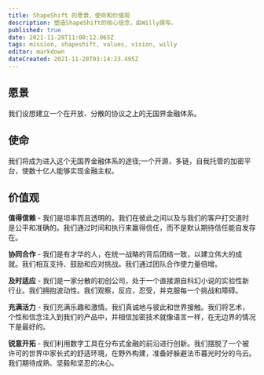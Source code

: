 ```yaml
---
title: ShapeShift 的愿景、使命和价值观
description: 塑造ShapeShift的核心信念，由Willy撰写。
published: true
date: 2021-11-28T11:08:12.065Z
tags: mission, shapeshift, values, vision, willy
editor: markdown
dateCreated: 2021-11-28T03:14:23.495Z
---
```


## 愿景
我们设想建立一个在开放、分散的协议之上的无国界金融体系。

## 使命
我们将成为进入这个无国界金融体系的途径;一个开源，多链，自我托管的加密平台，使数十亿人能够实现金融主权。

## 价值观

**值得信赖** - 我们是坦率而且透明的。我们在彼此之间以及与我们的客户打交道时是公平和准确的。我们通过时间和执行来赢得信任，而不是默认期待信任能自发存在。

**协同合作** - 我们是有才华的人，在统一战略的背后团结一致，以建立伟大的成就。我们相互支持、鼓励和应对挑战。我们通过团队合作使力量倍增。

**及时适应** - 我们是一家分散的初创公司，处于一个直接源自科幻小说的实验性新行业。我们拥抱波动性。我们观察，反应，忍受，并克服每一个挑战和障碍。

**充满活力** - 我们充满乐趣和激情。我们真诚地与彼此和世界接触。我们将艺术，个性和信念注入到我们的产品中，并相信加密技术就像语言一样，在无边界的情况下是最好的。

**锐意开拓** - 我们利用数字工具在分布式金融的前沿进行创新。我们摆脱了一个被许可的世界中家长式的舒适环境，在野外构建，准备好躲避法币暮光时分的乌云。我们期待成熟、坚毅和坚忍的决心。